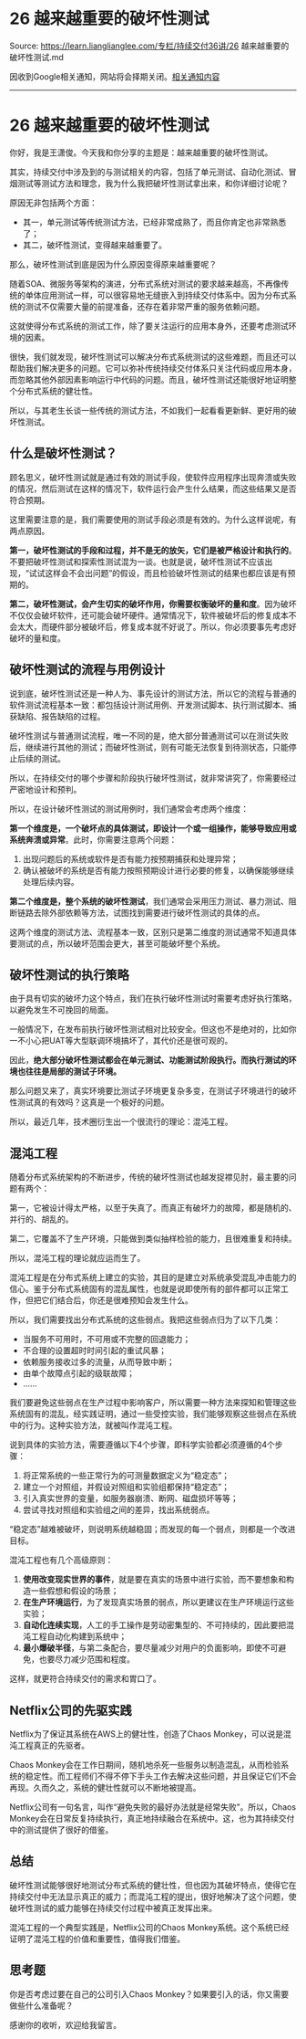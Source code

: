 # 26 越来越重要的破坏性测试 

Source: https://learn.lianglianglee.com/专栏/持续交付36讲/26 越来越重要的破坏性测试.md

因收到Google相关通知，网站将会择期关闭。[相关通知内容](https://lumendatabase.org/notices/44265620)

---

# 26 越来越重要的破坏性测试

你好，我是王潇俊。今天我和你分享的主题是：越来越重要的破坏性测试。

其实，持续交付中涉及到的与测试相关的内容，包括了单元测试、自动化测试、冒烟测试等测试方法和理念，我为什么我把破坏性测试拿出来，和你详细讨论呢？

原因无非包括两个方面：

* 其一，单元测试等传统测试方法，已经非常成熟了，而且你肯定也非常熟悉了；
* 其二，破坏性测试，变得越来越重要了。

那么，破坏性测试到底是因为什么原因变得原来越重要呢？

随着SOA、微服务等架构的演进，分布式系统对测试的要求越来越高，不再像传统的单体应用测试一样，可以很容易地无缝嵌入到持续交付体系中。因为分布式系统的测试不仅需要大量的前提准备，还存在着非常严重的服务依赖问题。

这就使得分布式系统的测试工作，除了要关注运行的应用本身外，还要考虑测试环境的因素。

很快，我们就发现，破坏性测试可以解决分布式系统测试的这些难题，而且还可以帮助我们解决更多的问题。它可以弥补传统持续交付体系只关注代码或应用本身，而忽略其他外部因素影响运行中代码的问题。而且，破坏性测试还能很好地证明整个分布式系统的健壮性。

所以，与其老生长谈一些传统的测试方法，不如我们一起看看更新鲜、更好用的破坏性测试。

## 什么是破坏性测试？

顾名思义，破坏性测试就是通过有效的测试手段，使软件应用程序出现奔溃或失败的情况，然后测试在这样的情况下，软件运行会产生什么结果，而这些结果又是否符合预期。

这里需要注意的是，我们需要使用的测试手段必须是有效的。为什么这样说呢，有两点原因。

**第一，破坏性测试的手段和过程，并不是无的放矢，它们是被严格设计和执行的**。不要把破坏性测试和探索性测试混为一谈。也就是说，破坏性测试不应该出现，“试试这样会不会出问题”的假设，而且检验破坏性测试的结果也都应该是有预期的。

**第二，破坏性测试，会产生切实的破坏作用，你需要权衡破坏的量和度**。因为破坏不仅仅会破坏软件，还可能会破坏硬件。通常情况下，软件被破坏后的修复成本不会太大，而硬件部分被破坏后，修复成本就不好说了。所以，你必须要事先考虑好破坏的量和度。

## 破坏性测试的流程与用例设计

说到底，破坏性测试还是一种人为、事先设计的测试方法，所以它的流程与普通的软件测试流程基本一致：都包括设计测试用例、开发测试脚本、执行测试脚本、捕获缺陷、报告缺陷的过程。

破坏性测试与普通测试流程，唯一不同的是，绝大部分普通测试可以在测试失败后，继续进行其他的测试；而破坏性测试，则有可能无法恢复到待测状态，只能停止后续的测试。

所以，在持续交付的哪个步骤和阶段执行破坏性测试，就非常讲究了，你需要经过严密地设计和预判。

所以，在设计破坏性测试的测试用例时，我们通常会考虑两个维度：

**第一个维度是，一个破坏点的具体测试，即设计一个或一组操作，能够导致应用或系统奔溃或异常**。此时，你需要注意两个问题：

1. 出现问题后的系统或软件是否有能力按预期捕获和处理异常；
2. 确认被破坏的系统是否有能力按照预期设计进行必要的修复，以确保能够继续处理后续内容。

**第二个维度是，整个系统的破坏性测试**，我们通常会采用压力测试、暴力测试、阻断链路去除外部依赖等方法，试图找到需要进行破坏性测试的具体的点。

这两个维度的测试方法、流程基本一致，区别只是第二维度的测试通常不知道具体要测试的点，所以破坏范围会更大，甚至可能破坏整个系统。

## 破坏性测试的执行策略

由于具有切实的破坏力这个特点，我们在执行破坏性测试时需要考虑好执行策略，以避免发生不可挽回的局面。

一般情况下，在发布前执行破坏性测试相对比较安全。但这也不是绝对的，比如你一不小心把UAT等大型联调环境搞坏了，其代价还是很可观的。

因此，**绝大部分破坏性测试都会在单元测试、功能测试阶段执行。而执行测试的环境也往往是局部的测试子环境。**

那么问题又来了，真实环境要比测试子环境更复杂多变，在测试子环境进行的破坏性测试真的有效吗？这真是一个极好的问题。

所以，最近几年，技术圈衍生出一个很流行的理论：混沌工程。

## 混沌工程

随着分布式系统架构的不断进步，传统的破坏性测试也越发捉襟见肘，最主要的问题有两个：

第一，它被设计得太严格，以至于失真了。而真正有破坏力的故障，都是随机的、并行的、胡乱的。

第二，它覆盖不了生产环境，只能做到类似抽样检验的能力，且很难重复和持续。

所以，混沌工程的理论就应运而生了。

混沌工程是在分布式系统上建立的实验，其目的是建立对系统承受混乱冲击能力的信心。鉴于分布式系统固有的混乱属性，也就是说即使所有的部件都可以正常工作，但把它们结合后，你还是很难预知会发生什么。

所以，我们需要找出分布式系统的这些弱点。我把这些弱点归为了以下几类：

* 当服务不可用时，不可用或不完整的回退能力；
* 不合理的设置超时时间引起的重试风暴；
* 依赖服务接收过多的流量，从而导致中断；
* 由单个故障点引起的级联故障；
* ……

我们要避免这些弱点在生产过程中影响客户，所以需要一种方法来探知和管理这些系统固有的混乱，经实践证明，通过一些受控实验，我们能够观察这些弱点在系统中的行为。这种实验方法，就被叫作混沌工程。

说到具体的实验方法，需要遵循以下4个步骤，即科学实验都必须遵循的4个步骤：

1. 将正常系统的一些正常行为的可测量数据定义为“稳定态”；
2. 建立一个对照组，并假设对照组和实验组都保持“稳定态”；
3. 引入真实世界的变量，如服务器崩溃、断网、磁盘损坏等等；
4. 尝试寻找对照组和实验组之间的差异，找出系统弱点。

“稳定态”越难被破坏，则说明系统越稳固；而发现的每一个弱点，则都是一个改进目标。

混沌工程也有几个高级原则：

1. **使用改变现实世界的事件**，就是要在真实的场景中进行实验，而不要想象和构造一些假想和假设的场景；
2. **在生产环境运行**，为了发现真实场景的弱点，所以更建议在生产环境运行这些实验；
3. **自动化连续实现**，人工的手工操作是劳动密集型的、不可持续的，因此要把混沌工程自动化构建到系统中；
4. **最小爆破半径**，与第二条配合，要尽量减少对用户的负面影响，即使不可避免，也要尽力减少范围和程度。

这样，就更符合持续交付的需求和胃口了。

## Netflix公司的先驱实践

Netflix为了保证其系统在AWS上的健壮性，创造了Chaos Monkey，可以说是混沌工程真正的先驱者。

Chaos Monkey会在工作日期间，随机地杀死一些服务以制造混乱，从而检验系统的稳定性。而工程师们不得不停下手头工作去解决这些问题，并且保证它们不会再现。久而久之，系统的健壮性就可以不断地被提高。

Netflix公司有一句名言，叫作“避免失败的最好办法就是经常失败”。所以，Chaos Monkey会在日常反复持续执行，真正地持续融合在系统中。这，也为其持续交付中的测试提供了很好的借鉴。

## 总结

破坏性测试能够很好地测试分布式系统的健壮性，但也因为其破坏特点，使得它在持续交付中无法显示真正的威力；而混沌工程的提出，很好地解决了这个问题，使破坏性测试的威力能够在持续交付过程中被真正发挥出来。

混沌工程的一个典型实践是，Netflix公司的Chaos Monkey系统。这个系统已经证明了混沌工程的价值和重要性，值得我们借鉴。

## 思考题

你是否考虑过要在自己的公司引入Chaos Monkey？如果要引入的话，你又需要做些什么准备呢？

感谢你的收听，欢迎给我留言。